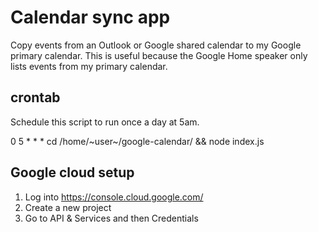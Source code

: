 # Calendar sync app

Copy events from an Outlook or Google shared calendar to my Google primary calendar. This is useful because the Google Home speaker only lists events from my primary calendar.

## crontab

Schedule this script to run once a day at 5am.

0 5 * * * cd /home/~user~/google-calendar/ && node index.js


## Google cloud setup
1. Log into https://console.cloud.google.com/
2. Create a new project
3. Go to API & Services and then Credentials